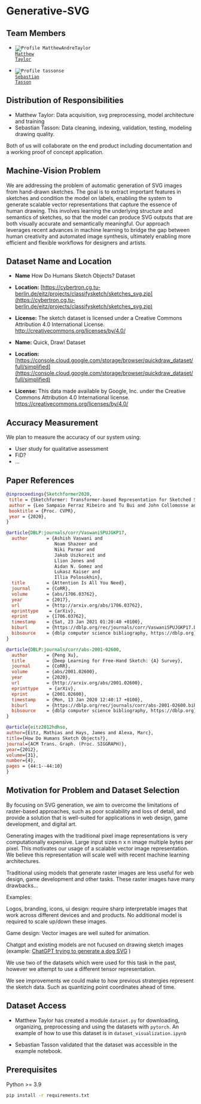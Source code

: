 # Generative-SVG

## Team Members

- <code>![Profile MatthewAndreTaylor](https://images.weserv.nl/?url=avatars.githubusercontent.com/u/100451342?v=4&h=30&w=30&fit=cover&mask=circle&maxage=7d) <a href="https://github.com/MatthewAndreTaylor">Matthew Taylor</a></code>

- <code>![Profile tassonse](https://images.weserv.nl/?url=avatars.githubusercontent.com/u/116180211?v=4&h=30&w=30&fit=cover&mask=circle&maxage=7d) <a href="https://github.com/tassonse">Sebastian Tasson</a></code>

## Distribution of Responsibilities

- Matthew Taylor: Data acquisition, svg preprocessing, model architecture and training
- Sebastian Tasson: Data cleaning, indexing, validation, testing, modeling drawing quality.

Both of us will collaborate on the end product including documentation and a working proof of concept application.

## Machine-Vision Problem

We are addressing the problem of automatic generation of SVG images from hand-drawn sketches. The goal is to extract important features in sketches and condition the model on labels, enabling the system to generate scalable vector representations that capture the essence of human drawing. This involves learning the underlying structure and semantics of sketches, so that the model can produce SVG outputs that are both visually accurate and semantically meaningful. Our approach leverages recent advances in machine learning to bridge the gap between human creativity and automated image synthesis, ultimately enabling more efficient and flexible workflows for designers and artists.

## Dataset Name and Location

- **Name** How Do Humans Sketch Objects? Dataset
- **Location:** [https://cybertron.cg.tu-berlin.de/eitz/projects/classifysketch/sketches_svg.zip](https://cybertron.cg.tu-berlin.de/eitz/projects/classifysketch/sketches_svg.zip)
- **License:** The sketch dataset is licensed under a Creative Commons Attribution 4.0 International License. http://creativecommons.org/licenses/by/4.0/


- **Name:** Quick, Draw! Dataset
- **Location:** [https://console.cloud.google.com/storage/browser/quickdraw_dataset/full/simplified](https://console.cloud.google.com/storage/browser/quickdraw_dataset/full/simplified)
- **License:** This data made available by Google, Inc. under the Creative Commons Attribution 4.0 International license.
https://creativecommons.org/licenses/by/4.0/

## Accuracy Measurement

We plan to measure the accuracy of our system using:
- User study for qualitative assessment
- FiD?
- ...

## Paper References

```bibtex
@inproceedings{Sketchformer2020,
 title = {Sketchformer: Transformer-based Representation for Sketched Structure},
 author = {Leo Sampaio Ferraz Ribeiro and Tu Bui and John Collomosse and Moacir Ponti},
 booktitle = {Proc. CVPR},
 year = {2020},
} 
```

```bibtex
@article{DBLP:journals/corr/VaswaniSPUJGKP17,
  author       = {Ashish Vaswani and
                  Noam Shazeer and
                  Niki Parmar and
                  Jakob Uszkoreit and
                  Llion Jones and
                  Aidan N. Gomez and
                  Lukasz Kaiser and
                  Illia Polosukhin},
  title        = {Attention Is All You Need},
  journal      = {CoRR},
  volume       = {abs/1706.03762},
  year         = {2017},
  url          = {http://arxiv.org/abs/1706.03762},
  eprinttype    = {arXiv},
  eprint       = {1706.03762},
  timestamp    = {Sat, 23 Jan 2021 01:20:40 +0100},
  biburl       = {https://dblp.org/rec/journals/corr/VaswaniSPUJGKP17.bib},
  bibsource    = {dblp computer science bibliography, https://dblp.org}
}
```


```bibtex
@article{DBLP:journals/corr/abs-2001-02600,
  author       = {Peng Xu},
  title        = {Deep Learning for Free-Hand Sketch: {A} Survey},
  journal      = {CoRR},
  volume       = {abs/2001.02600},
  year         = {2020},
  url          = {http://arxiv.org/abs/2001.02600},
  eprinttype    = {arXiv},
  eprint       = {2001.02600},
  timestamp    = {Mon, 13 Jan 2020 12:40:17 +0100},
  biburl       = {https://dblp.org/rec/journals/corr/abs-2001-02600.bib},
  bibsource    = {dblp computer science bibliography, https://dblp.org}
}
```

```bibtex
@article{eitz2012hdhso,
author={Eitz, Mathias and Hays, James and Alexa, Marc},
title={How Do Humans Sketch Objects?},
journal={ACM Trans. Graph. (Proc. SIGGRAPH)},
year={2012},
volume={31},
number={4},
pages = {44:1--44:10}
}
```


## Motivation for Problem and Dataset Selection

By focusing on SVG generation, we aim to overcome the limitations of raster-based approaches, such as poor scalability and loss of detail, and provide a solution that is well-suited for applications in web design, game development, and digital art.

Generating images with the traditional pixel image representations is very computationally expensive. Large input sizes n x n image multiple bytes per pixel. This motivates our usage of a scalable vector image representation. We believe this representation will scale well with recent machine learning architectures.

Traditional using models that generate raster images are less useful for web design, game development and other tasks. These raster images have many drawbacks...

Examples: 

Logos, branding, icons, ui design: require sharp interpretable images that work across different devices and and products. No additional model is required to scale up/down these images.

Game design: Vector images are well suited for animation.

Chatgpt and existing models are not fucused on drawing sketch images (example: [ChatGPT trying to generate a dog SVG](https://chatgpt.com/share/68cc2e09-39f4-8002-9bc6-bffad012a5e7) )


We use two of the datasets which were used for this task in the past, however we attempt to use a different tensor representation.

We see improvements we could make to how previous stratergies represent the sketch data. Such as quantizing point coordinates ahead of time. 


## Dataset Access

- Matthew Taylor has created a module `dataset.py` for downloading, organizing, preprocessing and using the datasets with `pytorch`. An example of how to use this dataset is in `dataset_visualization.ipynb`

- Sebastian Tasson validated that the dataset was accessible in the example notebook.

## Prerequisites

Python >= 3.9

```bash
pip install -r requirements.txt

```

